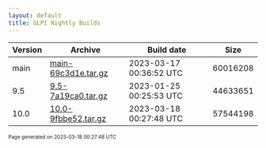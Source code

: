 ```yaml
---
layout: default
title: GLPI Nightly Builds
---
```


Version|Archive|Build date|Size
---|---|---|---
main|[main-69c3d1e.tar.gz](main-69c3d1e.tar.gz)|2023-03-17 00:36:52 UTC|60016208
9.5|[9.5-7a19ca0.tar.gz](9.5-7a19ca0.tar.gz)|2023-01-25 00:25:53 UTC|44633651
10.0|[10.0-9fbbe52.tar.gz](10.0-9fbbe52.tar.gz)|2023-03-18 00:27:48 UTC|57544198

<font size="1">Page generated on 2023-03-18 00:27:48 UTC</font>

